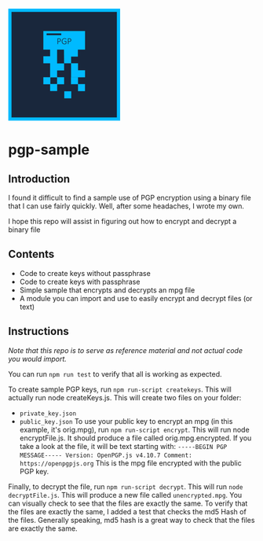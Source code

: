 <a href="http://fvcproductions.com"><img src="pgp.png" title="FVCproductions" alt="FVCproductions"></a>

# pgp-sample
## Introduction
I found it difficult to find a sample use of PGP encryption using a binary file that I can use fairly quickly.  Well, after some headaches, I wrote my own.

I hope this repo will assist in figuring out how to encrypt and decrypt a binary file

## Contents
- Code to create keys without passphrase
- Code to create keys with passphrase
- Simple sample that encrypts and decrypts an mpg file
- A module you can import and use to easily encrypt and decrypt files (or text)

## Instructions
_Note that this repo is to serve as reference material and not actual code you would import._

You can run `npm run test` to verify that all is working as expected.

To create sample PGP keys, run `npm run-script createkeys`. This will actually run node createKeys.js. This will create two files on your folder: 
- `private_key.json`
- `public_key.json`
To use your public key to encrypt an mpg (in this example, it's orig.mpg), run `npm run-script encrypt`. This will run node encryptFile.js. It should produce a file called orig.mpg.encrypted.
If you take a look at the file, it will be text starting with:
`-----BEGIN PGP MESSAGE-----
Version: OpenPGP.js v4.10.7
Comment: https://openpgpjs.org`
This is the mpg file encrypted with the public PGP key.

Finally, to decrypt the file, run `npm run-script decrypt`. This will run `node decryptFile.js`. This will produce a new file called `unencrypted.mpg`.  You can visually check to see that the files are exactly the same.
To verify that the files are exactly the same, I added a test that checks the md5 Hash of the files. Generally speaking, md5 hash is a great way to check that the files are exactly the same.